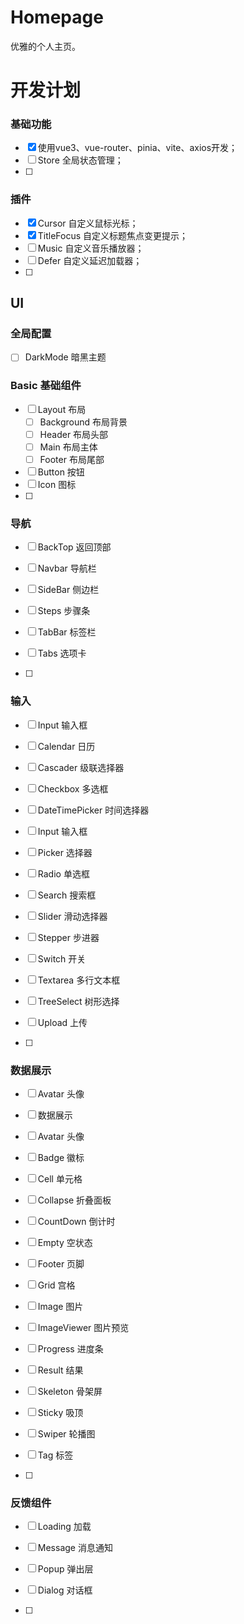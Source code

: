 # Homepage
优雅的个人主页。



# 开发计划

### 基础功能

- [x] 使用vue3、vue-router、pinia、vite、axios开发；
- [ ] Store 全局状态管理；
- [ ] 

### 插件

- [x] Cursor 自定义鼠标光标；
- [x] TitleFocus 自定义标题焦点变更提示；
- [ ] Music 自定义音乐播放器；
- [ ] Defer 自定义延迟加载器；
- [ ] 

## UI

### 全局配置

- [ ] DarkMode 暗黑主题

### Basic 基础组件

- [ ] Layout 布局
  - [ ] Background 布局背景
  - [ ] Header 布局头部
  - [ ] Main 布局主体
  - [ ] Footer 布局尾部
- [ ] Button 按钮
- [ ] Icon 图标
- [ ] 

### 导航

- [ ] BackTop 返回顶部

- [ ] Navbar 导航栏

- [ ] SideBar 侧边栏

- [ ] Steps 步骤条

- [ ] TabBar 标签栏

- [ ] Tabs 选项卡

- [ ] 

### 输入

- [ ] Input 输入框

- [ ] Calendar 日历

- [ ] Cascader 级联选择器

- [ ] Checkbox 多选框

- [ ] DateTimePicker 时间选择器

- [ ] Input 输入框

- [ ] Picker 选择器

- [ ] Radio 单选框

- [ ] Search 搜索框

- [ ] Slider 滑动选择器

- [ ] Stepper 步进器

- [ ] Switch 开关

- [ ] Textarea 多行文本框

- [ ] TreeSelect 树形选择

- [ ] Upload 上传

- [ ] 

### 数据展示

- [ ] Avatar 头像

- [ ] 数据展示

- [ ] Avatar 头像

- [ ] Badge 徽标

- [ ] Cell 单元格

- [ ] Collapse 折叠面板

- [ ] CountDown 倒计时

- [ ] Empty 空状态

- [ ] Footer 页脚

- [ ] Grid 宫格

- [ ] Image 图片

- [ ] ImageViewer 图片预览

- [ ] Progress 进度条

- [ ] Result 结果

- [ ] Skeleton 骨架屏

- [ ] Sticky 吸顶

- [ ] Swiper 轮播图

- [ ] Tag 标签

- [ ] 

### 反馈组件

- [ ] Loading 加载

- [ ] Message 消息通知

- [ ] Popup 弹出层

- [ ] Dialog 对话框

- [ ] 



